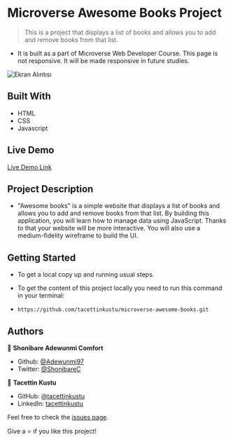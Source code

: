 # Microverse Awesome Books Project
> This is a project that displays a list of books and allows you to add and remove books from that list.


* It is built as a part of Microverse Web Developer Course. This page is not responsive. It will be made responsive in future studies.

![Ekran Alıntısı](https://user-images.githubusercontent.com/51737508/124498925-d4989f80-ddc5-11eb-9a99-6eb3126ee9c7.PNG)


## Built With

* HTML
* CSS
* Javascript


## Live Demo

[Live Demo Link](https://tacettinkustu.github.io/microverse-awesome-books/)


## Project Description

* "Awesome books" is a simple website that displays a list of books and allows you to add and remove books from that list. By building this application, you will learn how to manage data using JavaScript. Thanks to that your website will be more interactive. You will also use a medium-fidelity wireframe to build the UI.

## Getting Started

* To get a local copy up and running usual steps.

* To get the content of this project locally you need to run this command in your terminal:

- `https://github.com/tacettinkustu/microverse-awesome-books.git`


## Authors
👤 **Shonibare Adewunmi Comfort**

- Github: [@Adewunmi97](https://github.com/Adewunmi97)
- Twitter: [@ShonibareC](https://twitter.com/ShonibareC)


👤 **Tacettin Kustu**

- GitHub: [@tacettinkustu](https://github.com/tacettinkustu)
- LinkedIn: [tacettinkustu](https://www.linkedin.com/in/tacettin-k%C3%BCst%C3%BC-aaba721b5/)


Feel free to check the [issues page](../../issues/).

Give a ⭐️ if you like this project!
